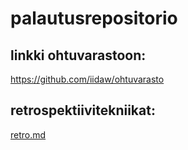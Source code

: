 # palautusrepositorio

## linkki ohtuvarastoon:
https://github.com/iidaw/ohtuvarasto



## retrospektiivitekniikat:
[retro.md](https://github.com/iidaw/palautusrepositorio/blob/main/retro.md)
